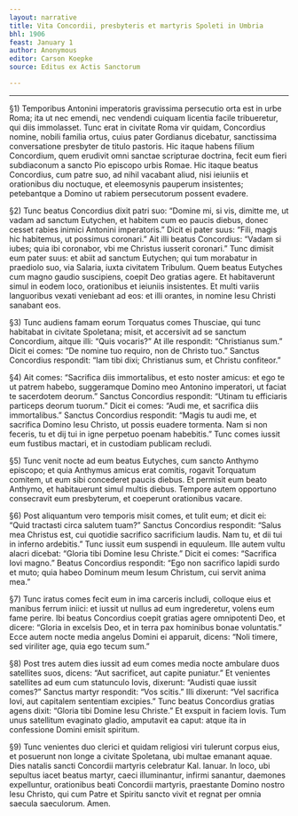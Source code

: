 ```yaml
---
layout: narrative
title: Vita Concordii, presbyteris et martyris Spoleti in Umbria
bhl: 1906
feast: January 1
author: Anonymous
editor: Carson Koepke
source: Editus ex Actis Sanctorum

---
```


---

§1) Temporibus Antonini imperatoris gravissima persecutio orta est in urbe Roma; ita ut nec emendi, nec vendendi cuiquam licentia facile tribueretur, qui diis immolasset. Tunc erat in civitate Roma vir quidam, Concordius nomine, nobili familia ortus, cuius pater Gordianus dicebatur, sanctissima conversatione presbyter de titulo pastoris. Hic itaque habens filium Concordium, quem erudivit omni sanctae scripturae doctrina, fecit eum fieri subdiaconum a sancto Pio episcopo urbis Romae. Hic itaque beatus Concordius, cum patre suo, ad nihil vacabant aliud, nisi ieiuniis et orationibus diu noctuque, et eleemosynis pauperum insistentes; petebantque a Domino ut rabiem persecutorum possent evadere.

§2) Tunc beatus Concordius dixit patri suo: “Domine mi, si vis, dimitte me, ut vadam ad sanctum Eutychen, et habitem cum eo paucis diebus, donec cesset rabies inimici Antonini imperatoris.” Dicit ei pater suus: “Fili, magis hic habitemus, ut possimus coronari.” Ait illi beatus Concordius: “Vadam si iubes; quia ibi coronabor, vbi me Christus iusserit coronari.” Tunc dimisit eum pater suus: et abiit ad sanctum Eutychen; qui tum morabatur in praediolo suo, via Salaria, iuxta civitatem Tribulum. Quem beatus Eutyches cum magno gaudio suscipiens, coepit Deo gratias agere. Et habitaverunt simul in eodem loco, orationibus et ieiuniis insistentes. Et multi variis languoribus vexati veniebant ad eos: et illi orantes, in nomine Iesu Christi sanabant eos.

§3) Tunc audiens famam eorum Torquatus comes Thusciae, qui tunc habitabat in civitate Spoletana; misit, et accersivit ad se sanctum Concordium, aitque illi: “Quis vocaris?” At ille respondit: “Christianus sum.” Dicit ei comes: “De nomine tuo requiro, non de Christo tuo.” Sanctus Concordius respondit: “Iam tibi dixi; Christianus sum, et Christu confiteor.”

§4) Ait comes: “Sacrifica diis immortalibus, et esto noster amicus: et ego te ut patrem habebo, suggeramque Domino meo Antonino imperatori, ut faciat te sacerdotem deorum.” Sanctus Concordius respondit: “Utinam tu efficiaris particeps deorum tuorum.” Dicit ei comes: “Audi me, et sacrifica diis immortalibus.” Sanctus Concordius respondit: “Magis tu audi me, et sacrifica Domino Iesu Christo, ut possis euadere tormenta. Nam si non feceris, tu et dij tui in igne perpetuo poenam habebitis.” Tunc comes iussit eum fustibus mactari, et in custodiam publicam recludi.

§5) Tunc venit nocte ad eum beatus Eutyches, cum sancto Anthymo episcopo; et quia Anthymus amicus erat comitis, rogavit Torquatum comitem, ut eum sibi concederet paucis diebus. Et permisit eum beato Anthymo, et habitauerunt simul multis diebus. Tempore autem opportuno consecravit eum presbyterum, et coeperunt orationibus vacare.

§6) Post aliquantum vero temporis misit comes, et tulit eum; et dicit ei: “Quid tractasti circa salutem tuam?” Sanctus Concordius respondit: “Salus mea Christus est, cui quotidie sacrifico sacrificium laudis. Nam tu, et dii tui in inferno ardebitis.” Tunc iussit eum suspendi in equuleum. Ille autem vultu alacri dicebat: “Gloria tibi Domine Iesu Christe.” Dicit ei comes: “Sacrifica Iovi magno.” Beatus Concordius respondit: “Ego non sacrifico lapidi surdo et muto; quia habeo Dominum meum Iesum Christum, cui servit anima mea.”

§7) Tunc iratus comes fecit eum in ima carceris includi, colloque eius et manibus ferrum iniici: et iussit ut nullus ad eum ingrederetur, volens eum fame perire. Ibi beatus Concordius coepit gratias agere omnipotenti Deo, et dicere: “Gloria in excelsis Deo, et in terra pax hominibus bonae voluntatis.” Ecce autem nocte media angelus Domini ei apparuit, dicens: “Noli timere, sed viriliter age, quia ego tecum sum.”

§8) Post tres autem dies iussit ad eum comes media nocte ambulare duos satellites suos, dicens: “Aut sacrificet, aut capite puniatur.” Et venientes satellites ad eum cum statunculo Iovis, dixerunt: “Audisti quae iussit comes?” Sanctus martyr respondit: “Vos scitis.” Illi dixerunt: “Vel sacrifica Iovi, aut capitalem sententiam excipies.” Tunc beatus Concordius gratias agens dixit: “Gloria tibi Domine Iesu Christe.” Et exspuit in faciem Iovis. Tum unus satellitum evaginato gladio, amputavit ea caput: atque ita in confessione Domini emisit spiritum.

§9) Tunc venientes duo clerici et quidam religiosi viri tulerunt corpus eius, et posuerunt non longe a civitate Spoletana, ubi multae emanant aquae. Dies natalis sancti Concordii martyris celebratur Kal. Ianuar. In loco, ubi sepultus iacet beatus martyr, caeci illuminantur, infirmi sanantur, daemones expelluntur, orationibus beati Concordii martyris, praestante Domino nostro Iesu Christo, qui cum Patre et Spiritu sancto vivit et regnat per omnia saecula saeculorum. Amen.
